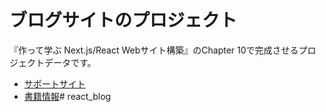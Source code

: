 # ブログサイトのプロジェクト

『作って学ぶ Next.js/React Webサイト構築』のChapter 10で完成させるプロジェクトデータです。

* [サポートサイト](https://book.mynavi.jp/supportsite/detail/9784839980177.html)
* [書籍情報](https://ebisu.com/next-react-website/)# react_blog
